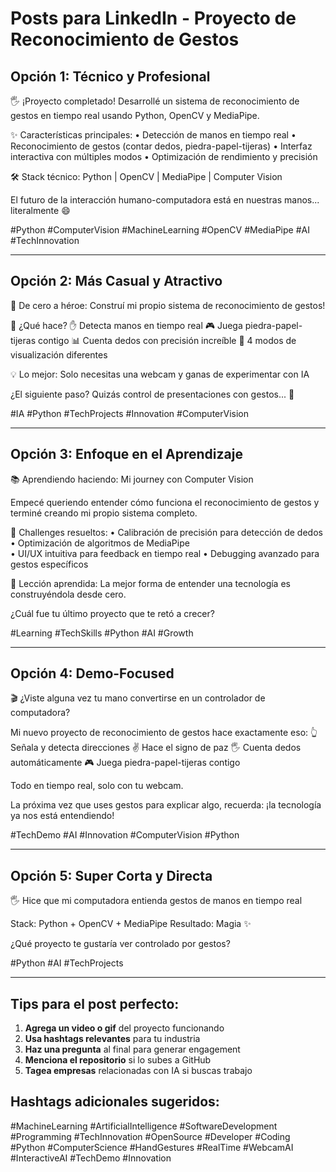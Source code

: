 # Posts para LinkedIn - Proyecto de Reconocimiento de Gestos

## Opción 1: Técnico y Profesional

🖐️ ¡Proyecto completado! Desarrollé un sistema de reconocimiento de gestos en tiempo real usando Python, OpenCV y MediaPipe.

✨ Características principales:
• Detección de manos en tiempo real
• Reconocimiento de gestos (contar dedos, piedra-papel-tijeras)
• Interfaz interactiva con múltiples modos
• Optimización de rendimiento y precisión

🛠️ Stack técnico: Python | OpenCV | MediaPipe | Computer Vision

El futuro de la interacción humano-computadora está en nuestras manos... literalmente 😄

#Python #ComputerVision #MachineLearning #OpenCV #MediaPipe #AI #TechInnovation

---

## Opción 2: Más Casual y Atractivo

🚀 De cero a héroe: Construí mi propio sistema de reconocimiento de gestos!

🎯 ¿Qué hace?
✋ Detecta manos en tiempo real
🎮 Juega piedra-papel-tijeras contigo
📊 Cuenta dedos con precisión increíble
🔄 4 modos de visualización diferentes

💡 Lo mejor: Solo necesitas una webcam y ganas de experimentar con IA

¿El siguiente paso? Quizás control de presentaciones con gestos... 🤔

#IA #Python #TechProjects #Innovation #ComputerVision

---

## Opción 3: Enfoque en el Aprendizaje

📚 Aprendiendo haciendo: Mi journey con Computer Vision

Empecé queriendo entender cómo funciona el reconocimiento de gestos y terminé creando mi propio sistema completo.

🔧 Challenges resueltos:
• Calibración de precisión para detección de dedos
• Optimización de algoritmos de MediaPipe  
• UI/UX intuitiva para feedback en tiempo real
• Debugging avanzado para gestos específicos

💪 Lección aprendida: La mejor forma de entender una tecnología es construyéndola desde cero.

¿Cuál fue tu último proyecto que te retó a crecer?

#Learning #TechSkills #Python #AI #Growth

---

## Opción 4: Demo-Focused

🎬 ¿Viste alguna vez tu mano convertirse en un controlador de computadora?

Mi nuevo proyecto de reconocimiento de gestos hace exactamente eso:
👆 Señala y detecta direcciones
✌️ Hace el signo de paz
🖐️ Cuenta dedos automáticamente
🎮 Juega piedra-papel-tijeras contigo

Todo en tiempo real, solo con tu webcam.

La próxima vez que uses gestos para explicar algo, recuerda: ¡la tecnología ya nos está entendiendo!

#TechDemo #AI #Innovation #ComputerVision #Python

---

## Opción 5: Super Corta y Directa

🖐️ Hice que mi computadora entienda gestos de manos en tiempo real

Stack: Python + OpenCV + MediaPipe
Resultado: Magia ✨

¿Qué proyecto te gustaría ver controlado por gestos?

#Python #AI #TechProjects

---

## Tips para el post perfecto:

1. **Agrega un video o gif** del proyecto funcionando
2. **Usa hashtags relevantes** para tu industria
3. **Haz una pregunta** al final para generar engagement
4. **Menciona el repositorio** si lo subes a GitHub
5. **Tagea empresas** relacionadas con IA si buscas trabajo

## Hashtags adicionales sugeridos:

#MachineLearning #ArtificialIntelligence #SoftwareDevelopment #Programming
#TechInnovation #OpenSource #Developer #Coding #Python #ComputerScience
#HandGestures #RealTime #WebcamAI #InteractiveAI #TechDemo #Innovation
